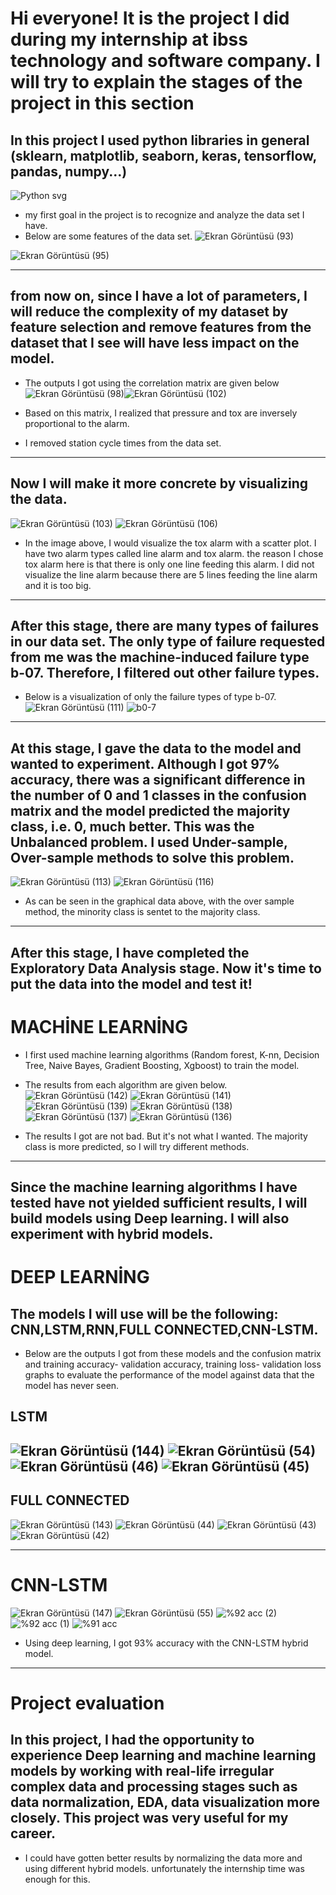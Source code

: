 
# Hi everyone! It is the project I did during my internship at ibss technology and software company. I will try to explain the stages of the project in this section

## In this project I used python libraries in general (sklearn, matplotlib, seaborn, keras, tensorflow, pandas, numpy...)

![Python svg](https://github.com/VAC10/Artificial-intelligence-based-fault-detection-in-hydraulic-tanks/assets/81007065/5adda32d-9e49-43d3-9809-9b12fb85efc9)


* my first goal in the project is to recognize and analyze the data set I have.
* Below are some features of the data set.
![Ekran Görüntüsü (93)](https://github.com/VAC10/Artificial-intelligence-based-fault-detection-in-hydraulic-tanks/assets/81007065/8cddd73c-df8d-4a4e-8705-bc7fc7296246)

![Ekran Görüntüsü (95)](https://github.com/VAC10/Artificial-intelligence-based-fault-detection-in-hydraulic-tanks/assets/81007065/2241dab7-0d98-4c91-986a-b364635a1908)


---

## from now on, since I have a lot of parameters, I will reduce the complexity of my dataset by feature selection and remove features from the dataset that I see will have less impact on the model.

* The outputs I got using the correlation matrix are given below
![Ekran Görüntüsü (98)](https://github.com/VAC10/Artificial-intelligence-based-fault-detection-in-hydraulic-tanks/assets/81007065/e434cf09-b567-48b4-bb7b-3f2e203e2fa8)![Ekran Görüntüsü (102)](https://github.com/VAC10/Artificial-intelligence-based-fault-detection-in-hydraulic-tanks/assets/81007065/eefd20fc-bce1-4994-9e58-f1379f82a8fe)

* Based on this matrix, I realized that pressure and tox are inversely proportional to the alarm.
* I removed station cycle times from the data set.

 ---

## Now I will make it more concrete by visualizing the data.
![Ekran Görüntüsü (103)](https://github.com/VAC10/Artificial-intelligence-based-fault-detection-in-hydraulic-tanks/assets/81007065/d948b727-815d-4e5e-b31f-f89727bfd345)
![Ekran Görüntüsü (106)](https://github.com/VAC10/Artificial-intelligence-based-fault-detection-in-hydraulic-tanks/assets/81007065/a4a489b0-a574-4ec4-95dd-f46d7ba0c15f)
* In the image above, I would visualize the tox alarm with a scatter plot.
I have two alarm types called line alarm and tox alarm. the reason I chose tox alarm here is that there is only one line feeding this alarm.
I did not visualize the line alarm because there are 5 lines feeding the line alarm and it is too big.
---

## After this stage, there are many types of failures in our data set. The only type of failure requested from me was the machine-induced failure type b-07. Therefore, I filtered out other failure types.
- Below is a visualization of only the failure types of type b-07.
  ![Ekran Görüntüsü (111)](https://github.com/VAC10/Artificial-intelligence-based-fault-detection-in-hydraulic-tanks/assets/81007065/ee7c8ee0-8820-444c-ba0e-ba4a9fc105b1)
![b0-7](https://github.com/VAC10/Artificial-intelligence-based-fault-detection-in-hydraulic-tanks/assets/81007065/68de19de-446f-4eaf-8e3a-a8dc5733247e)

---
## At this stage, I gave the data to the model and wanted to experiment. Although I got 97% accuracy, there was a significant difference in the number of 0 and 1 classes in the confusion matrix and the model predicted the majority class, i.e. 0, much better. This was the Unbalanced problem. I used Under-sample, Over-sample methods to solve this problem.
![Ekran Görüntüsü (113)](https://github.com/VAC10/Artificial-intelligence-based-fault-detection-in-hydraulic-tanks/assets/81007065/76c8ea9b-65a4-402d-96d1-f97cbf8cf13c)
![Ekran Görüntüsü (116)](https://github.com/VAC10/Artificial-intelligence-based-fault-detection-in-hydraulic-tanks/assets/81007065/5d40fab9-d07d-4d47-8042-bbdaaad7e037)

* As can be seen in the graphical data above, with the over sample method, the minority class is sentet to the majority class.

---
## After this stage, I have completed the Exploratory Data Analysis stage. Now it's time to put the data into the model and test it!

# MACHİNE LEARNİNG

* I first used machine learning algorithms (Random forest, K-nn, Decision Tree, Naive Bayes, Gradient Boosting, Xgboost) to train the model.
* The results from each algorithm are given below.
![Ekran Görüntüsü (142)](https://github.com/VAC10/Artificial-intelligence-based-fault-detection-in-hydraulic-tanks/assets/81007065/152a6393-c2c7-4e34-bf6e-ad7729bd2698)
![Ekran Görüntüsü (141)](https://github.com/VAC10/Artificial-intelligence-based-fault-detection-in-hydraulic-tanks/assets/81007065/c38913e6-7f7e-4ad6-90e5-086e77bb2767)
![Ekran Görüntüsü (139)](https://github.com/VAC10/Artificial-intelligence-based-fault-detection-in-hydraulic-tanks/assets/81007065/db4e68df-e910-4021-994b-dacf64fd6de1)
![Ekran Görüntüsü (138)](https://github.com/VAC10/Artificial-intelligence-based-fault-detection-in-hydraulic-tanks/assets/81007065/34c1031a-a50b-441b-8b3d-9eacd87d545c)
![Ekran Görüntüsü (137)](https://github.com/VAC10/Artificial-intelligence-based-fault-detection-in-hydraulic-tanks/assets/81007065/a83aeae0-49f8-4ed8-9a0d-cd1932945b3a)
![Ekran Görüntüsü (136)](https://github.com/VAC10/Artificial-intelligence-based-fault-detection-in-hydraulic-tanks/assets/81007065/66434f05-52ee-4aac-b2b6-f35b83fff413)

* The results I got are not bad. But it's not what I wanted. The majority class is more predicted, so I will try different methods.

---
## Since the machine learning algorithms I have tested have not yielded sufficient results, I will build models using Deep learning. I will also experiment with hybrid models. 

# DEEP LEARNİNG
## The models I will use will be the following: CNN,LSTM,RNN,FULL CONNECTED,CNN-LSTM.

* Below are the outputs I got from these models and the confusion matrix and training accuracy- validation accuracy, training loss- validation loss graphs to evaluate the performance of the model against data that the model has never seen.

## LSTM

![Ekran Görüntüsü (144)](https://github.com/VAC10/Artificial-intelligence-based-fault-detection-in-hydraulic-tanks/assets/81007065/a58b630b-8f19-4771-98d0-b283cc2193b2)
![Ekran Görüntüsü (54)](https://github.com/VAC10/Artificial-intelligence-based-fault-detection-in-hydraulic-tanks/assets/81007065/08953d0a-4c50-4fed-aae5-a88a1e5da4f2)
![Ekran Görüntüsü (46)](https://github.com/VAC10/Artificial-intelligence-based-fault-detection-in-hydraulic-tanks/assets/81007065/112f0c08-5a74-4e6b-8425-ad968798c16a)
![Ekran Görüntüsü (45)](https://github.com/VAC10/Artificial-intelligence-based-fault-detection-in-hydraulic-tanks/assets/81007065/1821a0dc-acf9-41aa-ab1e-440bf0e6fd0c)
---
## FULL CONNECTED
![Ekran Görüntüsü (143)](https://github.com/VAC10/Artificial-intelligence-based-fault-detection-in-hydraulic-tanks/assets/81007065/5762289e-52af-42a3-aebe-3196a75cd60e)
![Ekran Görüntüsü (44)](https://github.com/VAC10/Artificial-intelligence-based-fault-detection-in-hydraulic-tanks/assets/81007065/d47fe11d-87ec-4ff0-aed2-a1a2ad0ec763)
![Ekran Görüntüsü (43)](https://github.com/VAC10/Artificial-intelligence-based-fault-detection-in-hydraulic-tanks/assets/81007065/ae207e63-3c68-4802-b1ff-41e2b454c481)
![Ekran Görüntüsü (42)](https://github.com/VAC10/Artificial-intelligence-based-fault-detection-in-hydraulic-tanks/assets/81007065/df064a38-090d-4b46-b9d7-8024e085d3a8)

---
# CNN-LSTM
![Ekran Görüntüsü (147)](https://github.com/VAC10/Artificial-intelligence-based-fault-detection-in-hydraulic-tanks/assets/81007065/3c41e718-46d9-4cc6-a81d-18b822de4e8c)
![Ekran Görüntüsü (55)](https://github.com/VAC10/Artificial-intelligence-based-fault-detection-in-hydraulic-tanks/assets/81007065/024f0717-42f2-4741-9f96-a540f14fabf4)
![%92 acc (2)](https://github.com/VAC10/Artificial-intelligence-based-fault-detection-in-hydraulic-tanks/assets/81007065/8f4c611f-00c6-481b-a64c-f9f7141d0bca)
![%92 acc (1)](https://github.com/VAC10/Artificial-intelligence-based-fault-detection-in-hydraulic-tanks/assets/81007065/9b358335-3b4d-47d9-9947-863a7235ee7e)
![%91 acc](https://github.com/VAC10/Artificial-intelligence-based-fault-detection-in-hydraulic-tanks/assets/81007065/8559d483-107e-425a-8c07-ced351dca174)

* Using deep learning, I got 93% accuracy with the CNN-LSTM hybrid model.
---  
# Project evaluation
## In this project, I had the opportunity to experience Deep learning and machine learning models by working with real-life irregular complex data and processing stages such as data normalization, EDA, data visualization more closely. This project was very useful for my career. 
* I could have gotten better results by normalizing the data more and using different hybrid models. unfortunately the internship time was enough for this.  

  








